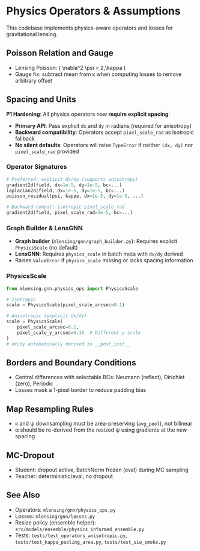 # Physics Operators & Assumptions

This codebase implements physics-aware operators and losses for gravitational lensing.

## Poisson Relation and Gauge
- Lensing Poisson: \( \nabla^2 \psi = 2\,\kappa \)
- Gauge fix: subtract mean from κ when computing losses to remove arbitrary offset

## Spacing and Units

**P1 Hardening**: All physics operators now **require explicit spacing**:
- **Primary API**: Pass explicit `dx` and `dy` in radians (required for anisotropy)
- **Backward compatibility**: Operators accept `pixel_scale_rad` as isotropic fallback
- **No silent defaults**: Operators will raise `TypeError` if neither `(dx, dy)` nor `pixel_scale_rad` provided

### Operator Signatures
```python
# Preferred: explicit dx/dy (supports anisotropy)
gradient2d(field, dx=1e-5, dy=1e-5, bc=...)
laplacian2d(field, dx=1e-5, dy=1e-5, bc=...)
poisson_residual(psi, kappa, dx=1e-5, dy=1e-5, ...)

# Backward compat: isotropic pixel_scale_rad
gradient2d(field, pixel_scale_rad=1e-5, bc=...)
```

### Graph Builder & LensGNN
- **Graph builder** (`mlensing/gnn/graph_builder.py`): Requires explicit `PhysicsScale` (no default)
- **LensGNN**: Requires `physics_scale` in batch meta with `dx/dy` derived
- Raises `ValueError` if `physics_scale` missing or lacks spacing information

### PhysicsScale
```python
from mlensing.gnn.physics_ops import PhysicsScale

# Isotropic
scale = PhysicsScale(pixel_scale_arcsec=0.1)

# Anisotropic (explicit dx/dy)
scale = PhysicsScale(
    pixel_scale_arcsec=0.1,
    pixel_scale_y_arcsec=0.15  # Different y-scale
)
# dx/dy automatically derived in __post_init__
```

## Borders and Boundary Conditions
- Central differences with selectable BCs: Neumann (reflect), Dirichlet (zero), Periodic
- Losses mask a 1-pixel border to reduce padding bias

## Map Resampling Rules
- κ and ψ downsampling must be area-preserving (`avg_pool`), not bilinear
- α should be re-derived from the resized ψ using gradients at the new spacing

## MC-Dropout
- Student: dropout active, BatchNorm frozen (eval) during MC sampling
- Teacher: deterministic/eval; no dropout

## See Also
- Operators: `mlensing/gnn/physics_ops.py`
- Losses: `mlensing/gnn/losses.py`
- Resize policy (ensemble helper): `src/models/ensemble/physics_informed_ensemble.py`
- Tests: `tests/test_operators_anisotropic.py`, `tests/test_kappa_pooling_area.py`, `tests/test_sie_smoke.py`
